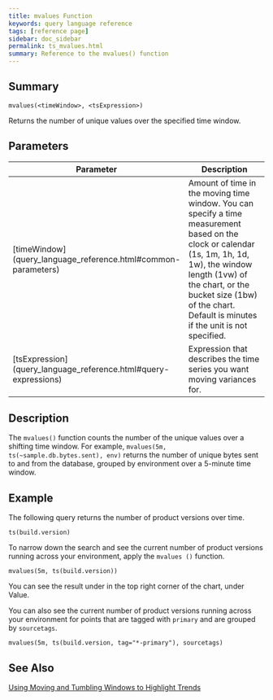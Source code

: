 ```yaml
---
title: mvalues Function
keywords: query language reference
tags: [reference page]
sidebar: doc_sidebar
permalink: ts_mvalues.html
summary: Reference to the mvalues() function
---
```


## Summary

```
mvalues(<timeWindow>, <tsExpression>)

```
Returns the number of unique values over the specified time window.

## Parameters

<table>
<tbody>
<thead>
<tr><th width="20%">Parameter</th><th width="80%">Description</th></tr>
</thead>
<tr>
<td markdown="span">[timeWindow](query_language_reference.html#common-parameters)</td>
<td>Amount of time in the moving time window. You can specify a time measurement based on the clock or calendar (1s, 1m, 1h, 1d, 1w), the window length (1vw) of the chart, or the bucket size (1bw) of the chart. Default is minutes if the unit is not specified.</td></tr>
<tr>
<td markdown="span"> [tsExpression](query_language_reference.html#query-expressions)</td>
<td>Expression that describes the time series you want moving variances for. </td>
</tr>
</tbody>
</table>
 
## Description

The `mvalues()` function counts the number of the unique values over a shifting time window. For example, `mvalues(5m, ts(~sample.db.bytes.sent), env)` returns the number of unique bytes sent to and from the database, grouped by environment over a 5-minute time window.

## Example

The following query returns the number of product versions over time.

```
ts(build.version)

```

To narrow down the search and see the current number of product versions running across your environment, apply the `mvalues ()` function.

```
mvalues(5m, ts(build.version))

```

You can see the result under in the top right corner of the chart, under Value.

You can also see the current number of product versions running across your environment for points that are tagged with `primary` and are grouped by `sourcetags`.

```
mvalues(5m, ts(build.version, tag="*-primary"), sourcetags)

```

## See Also

[Using Moving and Tumbling Windows to Highlight Trends](query_language_windows_trends.html)
